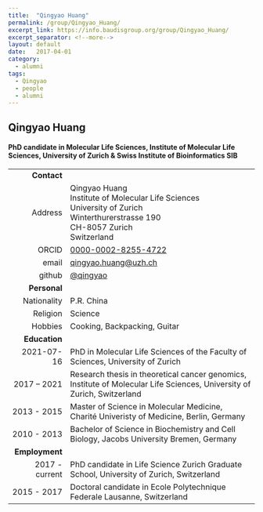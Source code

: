 ```yaml
---
title:  "Qingyao Huang"
permalink: /group/Qingyao_Huang/
excerpt_link: https://info.baudisgroup.org/group/Qingyao_Huang/
excerpt_separator: <!--more-->
layout: default
date:   2017-04-01
category:
  - alumni
tags:
  - Qingyao
  - people
  - alumni
---
```


## Qingyao Huang

#### PhD candidate in Molecular Life Sciences, Institute of Molecular Life Sciences, University of Zurich & Swiss Institute of Bioinformatics **SIB**

<!--more-->

|      |     |
| ---: | --- |
| __Contact__ |     |
| Address | Qingyao Huang<br/>Institute of Molecular Life Sciences<br/>University of Zurich<br/>Winterthurerstrasse 190<br/>CH-8057 Zurich<br/>Switzerland |
| ORCID | [0000-0002-8255-4722](https://orcid.org/0000-0002-8255-4722) |
| email | qingyao.huang@uzh.ch |
| github | [@qingyao](http://github.com/qingyao) |
| __Personal__ |     |
| Nationality | P.R. China |
| Religion | Science |
| Hobbies | Cooking, Backpacking, Guitar |
| __Education__ |     |
| 2021-07-16 | PhD in Molecular Life Sciences of the Faculty of Sciences, University of Zurich |
| 2017 – 2021 | Research thesis in theoretical cancer genomics, Institute of Molecular Life Sciences, University of Zurich, Switzerland |
| 2013 - 2015 | Master of Science in Molecular Medicine, Charité Univeristy of Medicine, Berlin, Germany |
| 2010 - 2013 | Bachelor of Science in Biochemistry and Cell Biology, Jacobs University Bremen, Germany |
| __Employment__ |     |
| 2017 - current | PhD candidate in Life Science Zurich Graduate School, University of Zurich, Switzerland |
| 2015 - 2017 | Doctoral candidate in Ecole Polytechnique Federale Lausanne, Switzerland |
